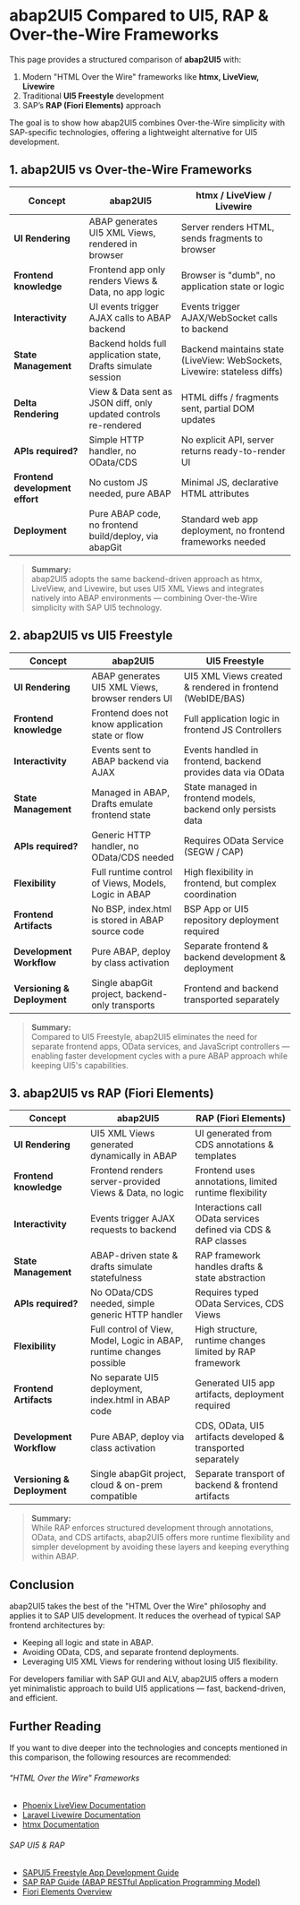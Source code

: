 # abap2UI5 Compared to UI5, RAP & Over-the-Wire Frameworks

This page provides a structured comparison of **abap2UI5** with:
1. Modern "HTML Over the Wire" frameworks like **htmx, LiveView, Livewire**
2. Traditional **UI5 Freestyle** development
3. SAP’s **RAP (Fiori Elements)** approach

The goal is to show how abap2UI5 combines Over-the-Wire simplicity with SAP-specific technologies, offering a lightweight alternative for UI5 development.

## 1. abap2UI5 vs Over-the-Wire Frameworks

| Concept                   | abap2UI5                                               | htmx / LiveView / Livewire                                  |
|---------------------------|--------------------------------------------------------|-------------------------------------------------------------|
| **UI Rendering**           | ABAP generates UI5 XML Views, rendered in browser       | Server renders HTML, sends fragments to browser              |
| **Frontend knowledge**     | Frontend app only renders Views & Data, no app logic    | Browser is "dumb", no application state or logic             |
| **Interactivity**          | UI events trigger AJAX calls to ABAP backend            | Events trigger AJAX/WebSocket calls to backend               |
| **State Management**       | Backend holds full application state, Drafts simulate session | Backend maintains state (LiveView: WebSockets, Livewire: stateless diffs) |
| **Delta Rendering**        | View & Data sent as JSON diff, only updated controls re-rendered | HTML diffs / fragments sent, partial DOM updates             |
| **APIs required?**         | Simple HTTP handler, no OData/CDS                       | No explicit API, server returns ready-to-render UI           |
| **Frontend development effort** | No custom JS needed, pure ABAP                      | Minimal JS, declarative HTML attributes                     |
| **Deployment**             | Pure ABAP code, no frontend build/deploy, via abapGit    | Standard web app deployment, no frontend frameworks needed   |

> **Summary:**  
abap2UI5 adopts the same backend-driven approach as htmx, LiveView, and Livewire, but uses UI5 XML Views and integrates natively into ABAP environments — combining Over-the-Wire simplicity with SAP UI5 technology.


## 2. abap2UI5 vs UI5 Freestyle

| Concept                   | abap2UI5                                               | UI5 Freestyle                                                |
|---------------------------|--------------------------------------------------------|--------------------------------------------------------------|
| **UI Rendering**           | ABAP generates UI5 XML Views, browser renders UI        | UI5 XML Views created & rendered in frontend (WebIDE/BAS)     |
| **Frontend knowledge**     | Frontend does not know application state or flow        | Full application logic in frontend JS Controllers             |
| **Interactivity**          | Events sent to ABAP backend via AJAX                    | Events handled in frontend, backend provides data via OData   |
| **State Management**       | Managed in ABAP, Drafts emulate frontend state          | State managed in frontend models, backend only persists data  |
| **APIs required?**         | Generic HTTP handler, no OData/CDS needed               | Requires OData Service (SEGW / CAP)                           |
| **Flexibility**            | Full runtime control of Views, Models, Logic in ABAP    | High flexibility in frontend, but complex coordination        |
| **Frontend Artifacts**     | No BSP, index.html is stored in ABAP source code        | BSP App or UI5 repository deployment required                 |
| **Development Workflow**   | Pure ABAP, deploy by class activation                   | Separate frontend & backend development & deployment          |
| **Versioning & Deployment**| Single abapGit project, backend-only transports         | Frontend and backend transported separately                   |

> **Summary:**  
Compared to UI5 Freestyle, abap2UI5 eliminates the need for separate frontend apps, OData services, and JavaScript controllers — enabling faster development cycles with a pure ABAP approach while keeping UI5's capabilities.

## 3. abap2UI5 vs RAP (Fiori Elements)

| Concept                   | abap2UI5                                               | RAP (Fiori Elements)                                         |
|---------------------------|--------------------------------------------------------|--------------------------------------------------------------|
| **UI Rendering**           | UI5 XML Views generated dynamically in ABAP             | UI generated from CDS annotations & templates                 |
| **Frontend knowledge**     | Frontend renders server-provided Views & Data, no logic | Frontend uses annotations, limited runtime flexibility        |
| **Interactivity**          | Events trigger AJAX requests to backend                 | Interactions call OData services defined via CDS & RAP classes |
| **State Management**       | ABAP-driven state & drafts simulate statefulness        | RAP framework handles drafts & state abstraction              |
| **APIs required?**         | No OData/CDS needed, simple generic HTTP handler        | Requires typed OData Services, CDS Views                      |
| **Flexibility**            | Full control of View, Model, Logic in ABAP, runtime changes possible | High structure, runtime changes limited by RAP framework       |
| **Frontend Artifacts**     | No separate UI5 deployment, index.html in ABAP code     | Generated UI5 app artifacts, deployment required               |
| **Development Workflow**   | Pure ABAP, deploy via class activation                  | CDS, OData, UI5 artifacts developed & transported separately   |
| **Versioning & Deployment**| Single abapGit project, cloud & on-prem compatible      | Separate transport of backend & frontend artifacts             |

> **Summary:**  
While RAP enforces structured development through annotations, OData, and CDS artifacts, abap2UI5 offers more runtime flexibility and simpler development by avoiding these layers and keeping everything within ABAP.


## Conclusion

abap2UI5 takes the best of the "HTML Over the Wire" philosophy and applies it to SAP UI5 development. It reduces the overhead of typical SAP frontend architectures by:
- Keeping all logic and state in ABAP.
- Avoiding OData, CDS, and separate frontend deployments.
- Leveraging UI5 XML Views for rendering without losing UI5 flexibility.

For developers familiar with SAP GUI and ALV, abap2UI5 offers a modern yet minimalistic approach to build UI5 applications — fast, backend-driven, and efficient.

## Further Reading

If you want to dive deeper into the technologies and concepts mentioned in this comparison, the following resources are recommended:

###### "HTML Over the Wire" Frameworks
- [Phoenix LiveView Documentation](https://hexdocs.pm/phoenix_live_view/Phoenix.LiveView.html)
- [Laravel Livewire Documentation](https://laravel-livewire.com/docs)
- [htmx Documentation](https://htmx.org/docs/)

###### SAP UI5 & RAP
- [SAPUI5 Freestyle App Development Guide](https://sapui5.hana.ondemand.com/)
- [SAP RAP Guide (ABAP RESTful Application Programming Model)](https://help.sap.com/viewer/product/ABAP_RESTFUL_APPLICATION_PROGRAMMING_MODEL/latest/en-US)
- [Fiori Elements Overview](https://experience.sap.com/fiori-design-web/floorplans/)
